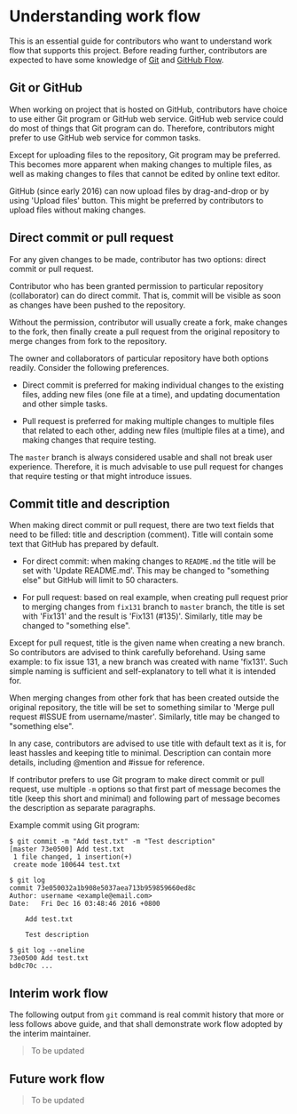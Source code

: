 Understanding work flow
=======================

This is an essential guide for contributors who want to understand
work flow that supports this project. Before reading further,
contributors are expected to have some knowledge of [Git] and
[GitHub Flow].

Git or GitHub
-------------

When working on project that is hosted on GitHub, contributors have
choice to use either Git program or GitHub web service. GitHub web
service could do most of things that Git program can do. Therefore,
contributors might prefer to use GitHub web service for common tasks.

Except for uploading files to the repository, Git program may be
preferred. This becomes more apparent when making changes to multiple
files, as well as making changes to files that cannot be edited by
online text editor.

GitHub (since early 2016) can now upload files by drag-and-drop or by
using 'Upload files' button. This might be preferred by contributors
to upload files without making changes.

Direct commit or pull request
-----------------------------

For any given changes to be made, contributor has two options: direct
commit or pull request.

Contributor who has been granted permission to particular repository
(collaborator) can do direct commit. That is, commit will be visible
as soon as changes have been pushed to the repository.

Without the permission, contributor will usually create a fork, make
changes to the fork, then finally create a pull request from the
original repository to merge changes from fork to the repository.

The owner and collaborators of particular repository have both options
readily. Consider the following preferences.

* Direct commit is preferred for making individual changes to the
  existing files, adding new files (one file at a time), and updating
  documentation and other simple tasks.

* Pull request is preferred for making multiple changes to multiple
  files that related to each other, adding new files (multiple files
  at a time), and making changes that require testing.

The `master` branch is always considered usable and shall not break
user experience. Therefore, it is much advisable to use pull request
for changes that require testing or that might introduce issues.

Commit title and description
----------------------------

When making direct commit or pull request, there are two text fields
that need to be filled: title and description (comment). Title will
contain some text that GitHub has prepared by default.

* For direct commit: when making changes to `README.md` the title will
  be set with 'Update README.md'. This may be changed to "something
  else" but GitHub will limit to 50 characters.

* For pull request: based on real example, when creating pull request
  prior to merging changes from `fix131` branch to `master` branch,
  the title is set with 'Fix131' and the result is 'Fix131 (#135)'.
  Similarly, title may be changed to "something else".

Except for pull request, title is the given name when creating a new
branch. So contributors are advised to think carefully beforehand.
Using same example: to fix issue 131, a new branch was created with
name 'fix131'. Such simple naming is sufficient and self-explanatory
to tell what it is intended for.

When merging changes from other fork that has been created outside the
original repository, the title will be set to something similar to
'Merge pull request #ISSUE from username/master'. Similarly, title may
be changed to "something else".

In any case, contributors are advised to use title with default text
as it is, for least hassles and keeping title to minimal. Description
can contain more details, including @mention and #issue for reference.

If contributor prefers to use Git program to make direct commit or
pull request, use multiple `-m` options so that first part of message
becomes the title (keep this short and minimal) and following part of
message becomes the description as separate paragraphs.

Example commit using Git program:

```
$ git commit -m "Add test.txt" -m "Test description"
[master 73e0500] Add test.txt
 1 file changed, 1 insertion(+)
 create mode 100644 test.txt

$ git log
commit 73e050032a1b908e5037aea713b959859660ed8c
Author: username <example@email.com>
Date:   Fri Dec 16 03:48:46 2016 +0800

    Add test.txt
    
    Test description

$ git log --oneline
73e0500 Add test.txt
bd0c70c ...
```

Interim work flow
-----------------

The following output from `git` command is real commit history that
more or less follows above guide, and that shall demonstrate work flow
adopted by the interim maintainer.

> To be updated

Future work flow
----------------

> To be updated

[Git]: https://git-scm.com/
[GitHub Flow]: https://guides.github.com/introduction/flow/

